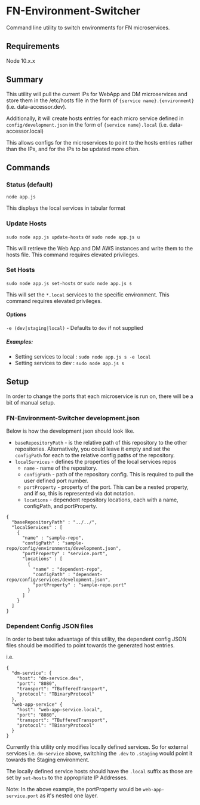# FN-Environment-Switcher
Command line utility to switch environments for FN microservices.

## Requirements
Node 10.x.x

## Summary
This utility will pull the current IPs for WebApp and DM microservices and store them in the /etc/hosts file in the form of `{service name}.{environment}` (i.e. data-accessor.dev).

Additionally, it will create hosts entries for each micro service defined in `config/development.json` in the form of `{service name}.local` (i.e. data-accessor.local)

This allows configs for the microservices to point to the hosts entries rather than the IPs, and for the IPs to be updated more often.

## Commands

### Status (default)
`node app.js`

This displays the local services in tabular format

### Update Hosts
`sudo node app.js update-hosts` or `sudo node app.js u`

This will retrieve the Web App and DM AWS instances and write them to the hosts file. This command requires elevated privileges.

### Set Hosts
`sudo node app.js set-hosts` or `sudo node app.js s`

This will set the `*.local` services to the specific environment. This command requires elevated privileges.

#### Options
`-e (dev|staging|local)` - Defaults to `dev` if not supplied

##### Examples: 
  - Setting services to local : `sudo node app.js s -e local`
  - Setting services to dev : `sudo node app.js s`
  
## Setup
In order to change the ports that each microservice is run on, there will be a bit of manual setup.

### FN-Environment-Switcher development.json
Below is how the development.json should look like.

- `baseRepositoryPath` - is the relative path of this repository to the other repositories. Alternatively, you could leave it empty and set the `configPath` for each to the relative config paths of the repository.
- `localServices` - defines the properties of the local services repos
  - `name` - name of the repository. 
  - `configPath` - path of the repository config. This is required to pull the user defined port number.
  - `portProperty` - property of the port. This can be a nested property, and if so, this is represented via dot notation.
  - `locations` - dependent repository locations, each with a name, configPath, and portProperty.
 
```
{
  "baseRepositoryPath" : "../../",
  "localServices" : [
    {
      "name" : "sample-repo",
      "configPath" : "sample-repo/config/environments/development.json",
      "portProperty" : "service.port",
      "locations" : [
        {
          "name" : "dependent-repo",
          "configPath" : "dependent-repo/config/services/development.json",
          "portProperty" : "sample-repo.port"
        }
      ]
    }
  ]
}
```

### Dependent Config JSON files
In order to best take advantage of this utility, the dependent config JSON files should be modified to point towards the generated host entries.

i.e.
```
{
  "dm-service": {
    "host": "dm-service.dev",
    "port": "8080",
    "transport": "TBufferedTransport",
    "protocol": "TBinaryProtocol"
  },
  "web-app-service" {
    "host": "web-app-service.local",
    "port": "8080",
    "transport": "TBufferedTransport",
    "protocol": "TBinaryProtocol"
  }
}
```

Currently this utility only modifies locally defined services. So for external services i.e. `dm-service` above, switching the `.dev` to `.staging` would point it towards the Staging environment.

The locally defined service hosts should have the `.local` suffix as those are set by `set-hosts` to the appropriate IP Addresses.

Note: In the above example, the portProperty would be `web-app-service.port` as it's nested one layer.
